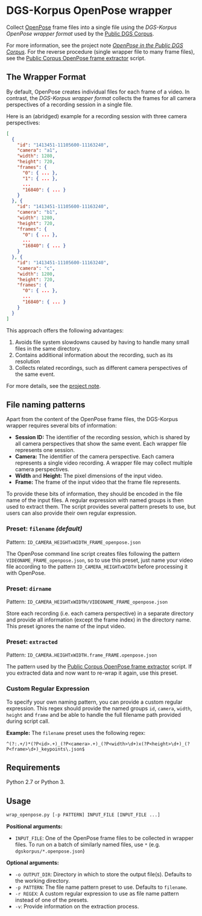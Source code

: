 # DGS-Korpus OpenPose wrapper

Collect [OpenPose](https://github.com/CMU-Perceptual-Computing-Lab/openpose) frame files into a single file using the _DGS-Korpus OpenPose wrapper format_ used by the [Public DGS Corpus](http://ling.meine-dgs.de).

For more information, see the project note [_OpenPose in the Public DGS Corpus_](https://doi.org/10.25592/uhhfdm.842).
For the reverse procedure (single wrapper file to many frame files), see the [Public Corpus OpenPose frame extractor](https://github.com/DGS-Korpus/Public-Corpus-OpenPose-frame-extractor) script.

## The Wrapper Format
By default, OpenPose creates individual files for each frame of a video.
In contrast, the _DGS-Korpus wrapper format_ collects the frames for all camera perspectives of a recording session in a single file.

Here is an (abridged) example for a recording session with three camera perspectives:
```json
[ 
  {
    "id": "1413451-11105600-11163240",
    "camera": "a1",
    "width": 1280,
    "height": 720,
    "frames": {
      "0": { ... },
      "1": { ... },
      ...
      "16840": { ... }
    }
  }, {
    "id": "1413451-11105600-11163240",
    "camera": "b1",
    "width": 1280,
    "height": 720,
    "frames": {
      "0": { ... },
      ...
      "16840": { ... }
    }
  }, {
    "id": "1413451-11105600-11163240",
    "camera": "c",
    "width": 1280,
    "height": 720,
    "frames": {
      "0": { ... },
      ...
      "16840": { ... }
    }
  }
]

```


This approach offers the following advantages:
1. Avoids file system slowdowns caused by having to handle many small files in the same directory.
2. Contains additional information about the recording, such as its resolution
3. Collects related recordings, such as different camera perspectives of the same event.

For more details, see the [project note](https://doi.org/10.25592/uhhfdm.842).


## File naming patterns
Apart from the content of the OpenPose frame files, the DGS-Korpus wrapper requires several bits of information:
- **Session ID:** The identifier of the recording session, which is shared by all camera perspectives that show the same event. Each wrapper file represents one session.
- **Camera:** The identifier of the camera perspective. Each camera represents a single video recording. A wrapper file may collect multiple camera perspectives.
- **Width** and **Height:** The pixel dimensions of the input video.
- **Frame:** The frame of the input video that the frame file represents.

To provide these bits of information, they should be encoded in the file name of the input files. A regular expression with named groups is then used to extract them. The script provides several pattern presets to use, but users can also provide their own regular expression.

### Preset: `filename` _(default)_
Pattern: `ID_CAMERA_HEIGHTxWIDTH_FRAME_openpose.json`

The OpenPose command line script creates files following the pattern `VIDEONAME_FRAME_openpose.json`, so to use this preset, just name your video file according to the pattern `ID_CAMERA_HEIGHTxWIDTH` before processing it with OpenPose.


### Preset: `dirname`
Pattern: `ID_CAMERA_HEIGHTxWIDTH/VIDEONAME_FRAME_openpose.json`

Store each recording (i.e. each camera perspective) in a separate directory and provide all information (except the frame index) in the directory name. This preset ignores the name of the input video.

### Preset: `extracted`
Pattern: `ID_CAMERA.HEIGHTxWIDTH.frame_FRAME.openpose.json`

The pattern used by the [Public Corpus OpenPose frame extractor](https://github.com/DGS-Korpus/Public-Corpus-OpenPose-frame-extractor) script.
If you extracted data and now want to re-wrap it again, use this preset.

### Custom Regular Expression
To specify your own naming pattern, you can provide a custom regular expression. This regex should provide the named groups `id`, `camera`, `width`, `height` and `frame` and be able to handle the full filename path provided during script call.

**Example:** The `filename` preset uses the following regex:
```regex
^(?:.+/)*(?P<id>.+)_(?P<camera>.+)_(?P<width>\d+)x(?P<height>\d+)_(?P<frame>\d+)_keypoints\.json$

```

## Requirements
Python 2.7 or Python 3.

## Usage
```sh
wrap_openpose.py [-p PATTERN] INPUT_FILE [INPUT_FILE ...]
```

__Positional arguments:__
* `INPUT_FILE`: One of the OpenPose frame files to be collected in wrapper files. To run on a batch of similarly named files, use `*` (e.g. `dgskorpus/*.openpose.json`)

__Optional arguments:__
* `-o OUTPUT_DIR`: Directory in which to store the output file(s). Defaults to the working directory.
* `-p PATTERN`: The file name pattern preset to use. Defaults to `filename`.
* `-r REGEX`: A custom regular expression to use as file name pattern instead of one of the presets.
* `-v`: Provide information on the extraction process.
